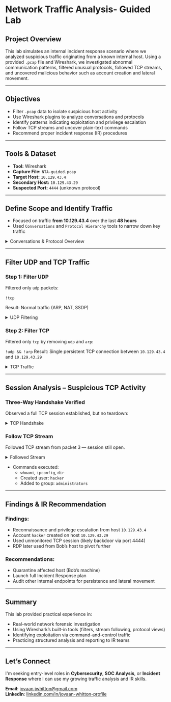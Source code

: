 # Network Traffic Analysis- Guided Lab

## Project Overview

This lab simulates an internal incident response scenario where we analyzed suspicious traffic originating from a known internal host. Using a provided `.pcap` file and Wireshark, we investigated abnormal communication patterns, filtered unusual protocols, followed TCP streams, and uncovered malicious behavior such as account creation and lateral movement.

---

## Objectives
- Filter `.pcap` data to isolate suspicious host activity
- Use Wireshark plugins to analyze conversations and protocols
- Identify patterns indicating exploitation and privilege escalation
- Follow TCP streams and uncover plain-text commands
- Recommend proper incident response (IR) procedures

---

## Tools & Dataset
- **Tool:** Wireshark
- **Capture File:** `NTA-guided.pcap`
- **Target Host:** `10.129.43.4`
- **Secondary Host:** `10.129.43.29`
- **Suspected Port:** `4444` (unknown protocol)

---

## Define Scope and Identify Traffic
- Focused on traffic **from 10.129.43.4** over the last **48 hours**
- Used `Conversations` and `Protocol Hierarchy` tools to narrow down key traffic

<details>
  <summary>Conversations & Protocol Overview</summary>

![Conversations Tab](/screenshots/wireshark-conversation-tool.png)

![Protocol Hierarchy](/screenshots/wireshark-hierarchy-tool.png)

</details>

---

## Filter UDP and TCP Traffic

### Step 1: Filter UDP
Filtered only `udp` packets:

`!tcp`

Result: Normal traffic (ARP, NAT, SSDP)

<details>
  <summary>UDP Filtering</summary>

![UDP Traffic](/screenshots/wireshark-udp-traffic.png)

</details>

### Step 2: Filter TCP
Filtered only `tcp` by removing `udp` and `arp`:

`!udp && !arp`
Result: Single persistent TCP connection between `10.129.43.4` and `10.129.43.29`

<details>
  <summary>TCP Traffic</summary>

![TCP Filtered](/screenshots/tcp-traffic-results.png)

</details>

---

## Session Analysis – Suspicious TCP Activity
### Three-Way Handshake Verified
Observed a full TCP session established, but no teardown:

<details>
  <summary>TCP Handshake</summary>

![TCP Handshake](/screenshots/odd-tcp-traffic.png)

</details>

### Follow TCP Stream
Followed TCP stream from packet 3 — session still open.

<details>
<summary>Followed Stream</summary>
<br>

![TCP Stream Output](/screenshots/compromised-tcp-stream.png)
![TCP Stream Output](/screenshots/compromised-tcp-stream1.png)

</details>

- Commands executed:
  - `whoami`, `ipconfig`, `dir`
  - Created user: `hacker`
  - Added to group: `administrators`

---

## Findings & IR Recommendation
### Findings:
- Reconnaissance and privilege escalation from host `10.129.43.4`
- Account `hacker` created on host `10.129.43.29`
- Used unmonitored TCP session (likely backdoor via port 4444)
- RDP later used from Bob’s host to pivot further

### Recommendations:
- Quarantine affected host (Bob’s machine)
- Launch full Incident Response plan
- Audit other internal endpoints for persistence and lateral movement

---

## Summary
This lab provided practical experience in:
- Real-world network forensic investigation
- Using Wireshark’s built-in tools (filters, stream following, protocol views)
- Identifying exploitation via command-and-control traffic
- Practicing structured analysis and reporting to IR teams

---

## Let’s Connect
I'm seeking entry-level roles in **Cybersecurity**, **SOC Analysis**, or **Incident Response** where I can use my growing traffic analysis and IR skills.

**Email**: jovaan.jwhitton@gmail.com  
**LinkedIn**: [linkedin.com/in/jovaan-whitton-profile](https://linkedin.com/in/jovaan-whitton-profile)
